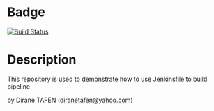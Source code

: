 # Badge
[![Build Status](http://ec2-54-164-123-200.compute-1.amazonaws.com/job/student-list/badge/icon)](http://ec2-54-164-123-200.compute-1.amazonaws.com/job/student-list/)

# Description

This repository is used to demonstrate how to use Jenkinsfile to build pipeline

by Dirane TAFEN (diranetafen@yahoo.com)
